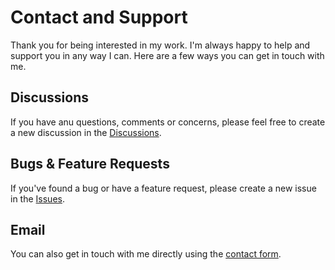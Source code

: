 # Contact and Support
Thank you for being interested in my work. I'm always happy to help and support you in any way I can. Here are a few ways you can get in touch with me.

## Discussions
If you have anu questions, comments or concerns, please feel free to create a new discussion in the [Discussions](https://github.com/PR-Pilot-AI/pr-pilot-public/discussions).

## Bugs & Feature Requests
If you've found a bug or have a feature request, please create a new issue in the [Issues](https://github.com/PR-Pilot-AI/pr-pilot-public/issues).

## Email
You can also get in touch with me directly using the [contact form](https://www.pr-pilot.ai/contact).
